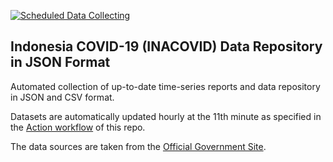 [![Scheduled Data Collecting](https://github.com/erlange/INACOVID/workflows/Report%20Collecting/badge.svg)](https://github.com/erlange/INACOVID/actions?query=workflow%3A%22Report+Collecting%22)

## Indonesia COVID-19 (INACOVID) Data Repository in JSON Format

Automated collection of up-to-date time-series reports and data repository in JSON and CSV format.

Datasets are automatically updated hourly at the 11th minute as specified in the [Action workflow](https://github.com/erlange/INACOVID/actions) of this repo.

The data sources are taken from the [Official Government Site](https://covid19.go.id/peta-sebaran).




